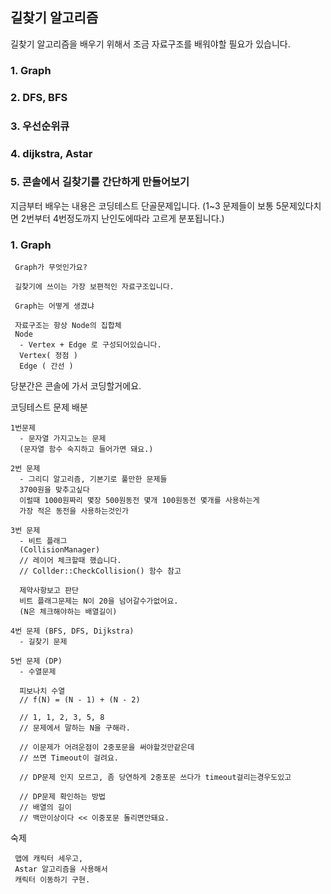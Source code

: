 ﻿## 길찾기 알고리즘

길찾기 알고리즘을 배우기 위해서 조금 자료구조를 배워야할 필요가 있습니다.


### 1. Graph
### 2. DFS, BFS
### 3. 우선순위큐 
### 4. dijkstra, Astar
### 5. 콘솔에서 길찾기를 간단하게 만들어보기


지금부터 배우는 내용은
코딩테스트 단골문제입니다.
(1~3 문제들이 보통 5문제있다치면 2번부터 4번정도까지 난인도에따라 고르게 분포됩니다.)




### 1. Graph
```
 Graph가 무엇인가요?

 길찾기에 쓰이는 가장 보편적인 자료구조입니다.

 Graph는 어떻게 생겼냐
 
 자료구조는 항상 Node의 집합체
 Node
  - Vertex + Edge 로 구성되어있습니다.
  Vertex( 정점 )
  Edge ( 간선 )
```

 당분간은 콘솔에 가서 코딩할거에요.




 코딩테스트 문제 배분
 ```
 1번문제 
   - 문자열 가지고노는 문제
   (문자열 함수 숙지하고 들어가면 돼요.)

 2번 문제
   - 그리디 알고리즘, 기본기로 풀만한 문제들
   3700원을 맞추고싶다
   이럴때 1000원짜리 몇장 500원동전 몇개 100원동전 몇개를 사용하는게
   가장 적은 동전을 사용하는것인가

 3번 문제 
   - 비트 플래그
   (CollisionManager)
   // 레이어 체크할때 했습니다.
   // Collder::CheckCollision() 함수 참고

   제약사항보고 판단
   비트 플래그문제는 N이 20을 넘어갈수가없어요.
   (N은 체크해야하는 배열길이)

 4번 문제 (BFS, DFS, Dijkstra)
   - 길찾기 문제

 5번 문제 (DP)
   - 수열문제

   피보나치 수열
   // f(N) = (N - 1) + (N - 2)

   // 1, 1, 2, 3, 5, 8
   // 문제에서 말하는 N을 구해라.

   // 이문제가 어려운점이 2중포문을 써야할것만같은데
   // 쓰면 Timeout이 걸려요.

   // DP문제 인지 모르고, 좀 당연하게 2중포문 쓰다가 timeout걸리는경우도있고

   // DP문제 확인하는 방법
   // 배열의 길이
   // 백만이상이다 << 이중포문 돌리면안돼요.
 ```


 숙제
 ```
  맵에 캐릭터 세우고,
  Astar 알고리즘을 사용해서 
  캐릭터 이동하기 구현.
 ```